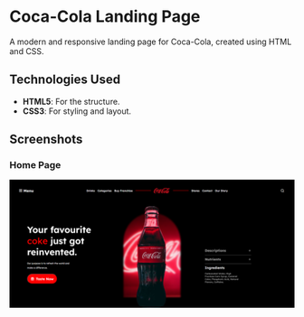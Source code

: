 # Coca-Cola Landing Page

A modern and responsive landing page for Coca-Cola, created using HTML and CSS.

## Technologies Used

- **HTML5**: For the structure.
- **CSS3**: For styling and layout.

## Screenshots

### Home Page
![Home Page](./home%20page.png)


